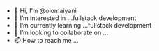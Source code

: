 - 👋 Hi, I’m @olomaiyani
- 👀 I’m interested in ...fullstack development
- 🌱 I’m currently learning ...fullstack development
- 💞️ I’m looking to collaborate on ...
- 📫 How to reach me ...

<!---
olomaiyani/olomaiyani is a ✨ special ✨ repository because its `README.md` (this file) appears on your GitHub profile.
You can click the Preview link to take a look at your changes.
--->
